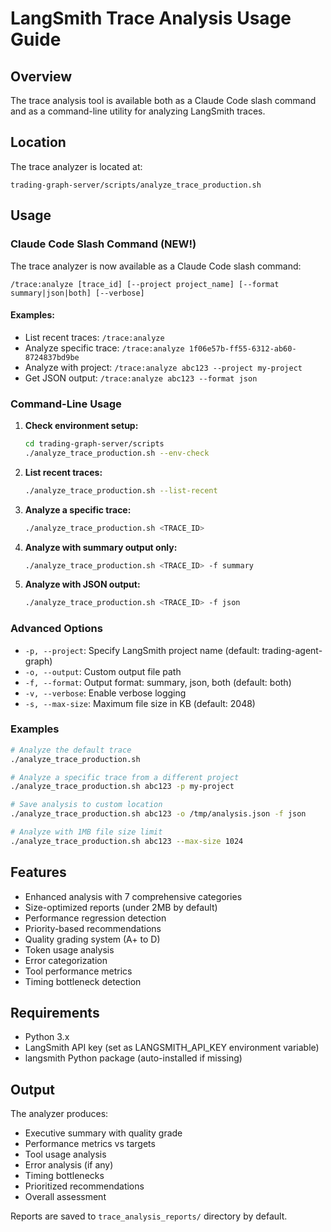 # LangSmith Trace Analysis Usage Guide

## Overview
The trace analysis tool is available both as a Claude Code slash command and as a command-line utility for analyzing LangSmith traces.

## Location
The trace analyzer is located at:
```
trading-graph-server/scripts/analyze_trace_production.sh
```

## Usage

### Claude Code Slash Command (NEW!)

The trace analyzer is now available as a Claude Code slash command:

```
/trace:analyze [trace_id] [--project project_name] [--format summary|json|both] [--verbose]
```

#### Examples:
- List recent traces: `/trace:analyze`
- Analyze specific trace: `/trace:analyze 1f06e57b-ff55-6312-ab60-8724837bd9be`
- Analyze with project: `/trace:analyze abc123 --project my-project`
- Get JSON output: `/trace:analyze abc123 --format json`

### Command-Line Usage

1. **Check environment setup:**
   ```bash
   cd trading-graph-server/scripts
   ./analyze_trace_production.sh --env-check
   ```

2. **List recent traces:**
   ```bash
   ./analyze_trace_production.sh --list-recent
   ```

3. **Analyze a specific trace:**
   ```bash
   ./analyze_trace_production.sh <TRACE_ID>
   ```

4. **Analyze with summary output only:**
   ```bash
   ./analyze_trace_production.sh <TRACE_ID> -f summary
   ```

5. **Analyze with JSON output:**
   ```bash
   ./analyze_trace_production.sh <TRACE_ID> -f json
   ```

### Advanced Options

- `-p, --project`: Specify LangSmith project name (default: trading-agent-graph)
- `-o, --output`: Custom output file path
- `-f, --format`: Output format: summary, json, both (default: both)
- `-v, --verbose`: Enable verbose logging
- `-s, --max-size`: Maximum file size in KB (default: 2048)

### Examples

```bash
# Analyze the default trace
./analyze_trace_production.sh

# Analyze a specific trace from a different project
./analyze_trace_production.sh abc123 -p my-project

# Save analysis to custom location
./analyze_trace_production.sh abc123 -o /tmp/analysis.json -f json

# Analyze with 1MB file size limit
./analyze_trace_production.sh abc123 --max-size 1024
```

## Features

- Enhanced analysis with 7 comprehensive categories
- Size-optimized reports (under 2MB by default)
- Performance regression detection
- Priority-based recommendations
- Quality grading system (A+ to D)
- Token usage analysis
- Error categorization
- Tool performance metrics
- Timing bottleneck detection

## Requirements

- Python 3.x
- LangSmith API key (set as LANGSMITH_API_KEY environment variable)
- langsmith Python package (auto-installed if missing)

## Output

The analyzer produces:
- Executive summary with quality grade
- Performance metrics vs targets
- Tool usage analysis
- Error analysis (if any)
- Timing bottlenecks
- Prioritized recommendations
- Overall assessment

Reports are saved to `trace_analysis_reports/` directory by default.
